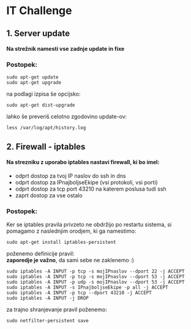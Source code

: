 # IT Challenge

## 1. Server update
#### Na strežnik namesti vse zadnje update in fixe

### Postopek:
```shell
sudo apt-get update
sudo apt-get upgrade
```
na podlagi izpisa še opcijsko:
```shell
sudo apt-get dist-upgrade
```
lahko še preveriš celotno zgodovino update-ov:
```shell
less /var/log/apt/history.log 
```

## 2. Firewall - iptables
#### Na strezniku z uporabo iptables nastavi firewall, ki bo imel:

- odprt dostop za tvoj IP naslov do ssh in dns
- odprt dostop za IPnajboljseEkipe (vsi protokoli, vsi porti)
- odprt dostop za tcp port 43210 na katerem poslusa tudi ssh
- zaprt dostop za vse ostalo

### Postopek:
Ker se iptables pravila privzeto ne obdržijo po restartu sistema, si pomagamo z naslednjim orodjem, ki ga namestimo:

```shell
sudo apt-get install iptables-persistent
```
poženemo definicije pravil:  
**zaporedje je važno**, da sami sebe ne zaklenemo :)
```shell
sudo iptables -A INPUT -p tcp -s mojIPnaslov --dport 22 -j ACCEPT
sudo iptables -A INPUT -p tcp -s mojIPnaslov --dport 53 -j ACCEPT
sudo iptables -A INPUT -p udp -s mojIPnaslov --dport 53 -j ACCEPT
sudo iptables -A INPUT -s IPnajboljseEkipe -p all -j ACCEPT
sudo iptables -A INPUT -p tcp --dport 43210 -j ACCEPT
sudo iptables -A INPUT -j DROP
```

za trajno shranjevanje pravil poženemo:
```shell
sudo netfilter-persistent save
```


